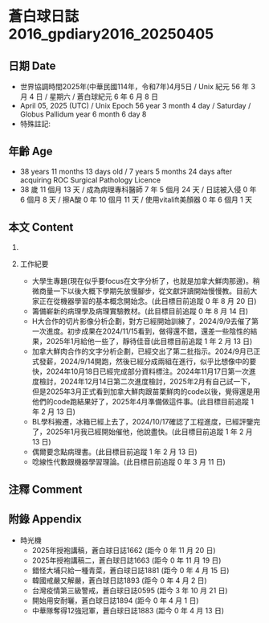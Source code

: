 [_metadata_:encoding]: - "utf-8"
[_metadata_:language]: - "zh-Hant-TW"
[_metadata_:fileformat]: - "markdown"
[_metadata_:MIME_type]: - "text/plain"
[_metadata_:markdown_version]: - "commonmark version 0.30"
[_metadata_:markdown_spec]: - "https://spec.commonmark.org/0.30/"

# 蒼白球日誌2016_gpdiary2016_20250405 #

## 日期 Date ##

* 世界協調時間2025年(中華民國114年，令和7年)4月5日 / Unix 紀元 56 年 3 月 4 日 / 星期六 / 蒼白球紀元 6 年 6 月 8 日
* April 05, 2025 (UTC) / Unix Epoch 56 year 3 month 4 day / Saturday / Globus Pallidum year 6 month 6 day 8
* 特殊註記:

## 年齡 Age ##

* 38 years 11 months 13 days old / 7 years 5 months 24 days after acquiring ROC Surgical Pathology Licence
* 38 歲 11 個月 13 天 / 成為病理專科醫師 7 年 5 個月 24 天 / 日誌被入侵 0 年 6 個月 8 天 / 擦A酸 0 年 10 個月 11 天 / 使用vitalift美顏器 0 年 6 個月 1 天

## 本文 Content ##

1. 

2. 工作紀要

    - 大學生專題(現在似乎要focus在文字分析了，也就是加拿大鮮肉那邊)。稍微商量一下以後大概下學期先放慢腳步，從文獻評讀開始慢慢教。目前大家正在從機器學習的基本概念開始念。(此目標目前追蹤 0 年 8 月 20 日)
    - 籌備嶄新的病理學及病理實驗教材。(此目標目前追蹤 0 年 8 月 14 日)
    - H大合作的切片影像分析企劃，對方已經開始訓練了，2024/9/9去催了第一次進度。初步成果在2024/11/15看到，做得還不錯，還差一些陰性的結果，2025年1月給他一些了，靜待佳音(此目標目前追蹤 1 年 2 月 13 日)
    - 加拿大鮮肉合作的文字分析企劃，已經交出了第二批指示。2024/9月已正式發薪，2024/9/14開跑，然後已經分成兩組在進行，似乎比想像中的要快，2024年10月18日已經完成部分資料標注。2024年11月17日第一次進度檢討，2024年12月14日第二次進度檢討，2025年2月有自己試一下，但是2025年3月正式看到加拿大鮮肉跟苗栗鮮肉的code以後，覺得還是用他們的code跑結果好了，2025年4月準備做這件事。(此目標目前追蹤 1 年 2 月 13 日)
    - BL學科搬遷，冰箱已經上去了，2024/10/17確認了工程進度，已經評鑒完了，2025年1月我已經開始催他，他說盡快。(此目標目前追蹤 1 年 2 月 13 日)
    - 偶爾要念點病理書。(此目標目前追蹤 1 年 2 月 13 日)
    - 唸線性代數跟機器學習理論。(此目標目前追蹤 0 年 3 月 11 日)

## 注釋 Comment ##


## 附錄 Appendix ##

* 時光機
    - 2025年授袍講稿，蒼白球日誌1662 (距今 0 年 11 月 20 日)
    - 2025年授袍講稿二，蒼白球日誌1663 (距今 0 年 11 月 19 日)
    - 錯怪大埔只給一種青菜，蒼白球日誌1881 (距今 0 年 4 月 15 日)
    - 韓國戒嚴又解嚴，蒼白球日誌1893 (距今 0 年 4 月 2 日)
    - 台灣疫情第三級警戒，蒼白球日誌0595 (距今 3 年 10 月 21 日)
    - 開始用安耐曬，蒼白球日誌1894 (距今 0 年 4 月 1 日)
    - 中華隊奪得12強冠軍，蒼白球日誌1883 (距今 0 年 4 月 13 日)

